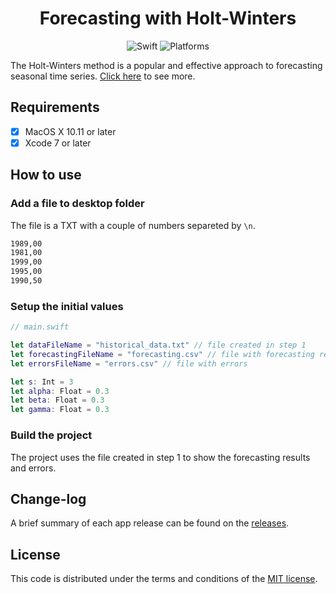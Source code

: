 <h1 align="center">
  Forecasting with Holt-Winters
</h1>
<p align="center">
  <img alt="Swift" src="https://img.shields.io/badge/swift-2.2-orange.svg" />
  <img alt="Platforms" src="https://img.shields.io/badge/platform-mac-lightgrey.svg" />
</p>

The Holt-Winters method is a popular and effective approach to forecasting seasonal time series. [Click here](https://www.otexts.org/fpp/7/5) to see more.

## Requirements

- [x] MacOS X 10.11 or later
- [x] Xcode 7 or later

## How to use

### Add a file to desktop folder

The file is a TXT with a couple of numbers separeted by `\n`.

```txt
1989,00
1981,00
1999,00
1995,00
1990,50
```

### Setup the initial values

```swift
// main.swift

let dataFileName = "historical_data.txt" // file created in step 1
let forecastingFileName = "forecasting.csv" // file with forecasting results
let errorsFileName = "errors.csv" // file with errors

let s: Int = 3
let alpha: Float = 0.3
let beta: Float = 0.3
let gamma: Float = 0.3
```

### Build the project

The project uses the file created in step 1 to show the forecasting results and errors.

## Change-log

A brief summary of each app release can be found on the [releases](https://github.com/Bruno-Furtado/holt_winters/releases).

## License

This code is distributed under the terms and conditions of the [MIT license](LICENSE).
